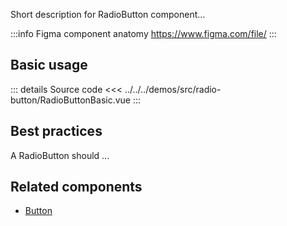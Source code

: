 Short description for RadioButton component...

:::info Figma component anatomy
https://www.figma.com/file/
:::

## Basic usage

<RadioButtonBasic />

::: details Source code
<<< ../../../demos/src/radio-button/RadioButtonBasic.vue
:::

## Best practices

A RadioButton should ...

## Related components

- [Button](/components/button/button.doc)
